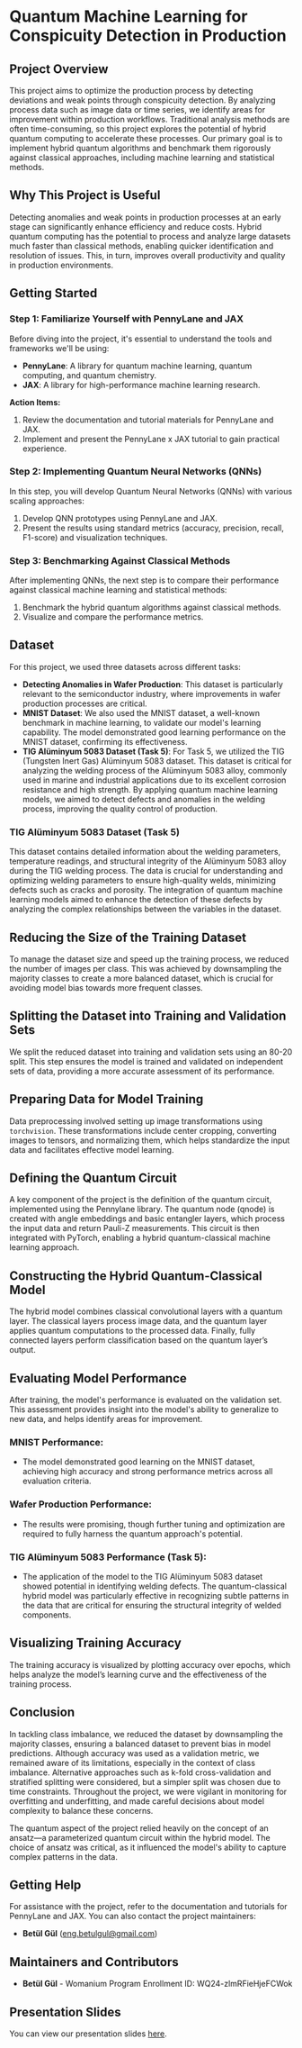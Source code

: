 # Quantum Machine Learning for Conspicuity Detection in Production

## Project Overview

This project aims to optimize the production process by detecting deviations and weak points through conspicuity detection. By analyzing process data such as image data or time series, we identify areas for improvement within production workflows. Traditional analysis methods are often time-consuming, so this project explores the potential of hybrid quantum computing to accelerate these processes. Our primary goal is to implement hybrid quantum algorithms and benchmark them rigorously against classical approaches, including machine learning and statistical methods.

## Why This Project is Useful

Detecting anomalies and weak points in production processes at an early stage can significantly enhance efficiency and reduce costs. Hybrid quantum computing has the potential to process and analyze large datasets much faster than classical methods, enabling quicker identification and resolution of issues. This, in turn, improves overall productivity and quality in production environments.

## Getting Started

### Step 1: Familiarize Yourself with PennyLane and JAX

Before diving into the project, it's essential to understand the tools and frameworks we'll be using:

- **PennyLane**: A library for quantum machine learning, quantum computing, and quantum chemistry.
- **JAX**: A library for high-performance machine learning research.

**Action Items:**

1. Review the documentation and tutorial materials for PennyLane and JAX.
2. Implement and present the PennyLane x JAX tutorial to gain practical experience.

### Step 2: Implementing Quantum Neural Networks (QNNs)

In this step, you will develop Quantum Neural Networks (QNNs) with various scaling approaches:

1. Develop QNN prototypes using PennyLane and JAX.
2. Present the results using standard metrics (accuracy, precision, recall, F1-score) and visualization techniques.

### Step 3: Benchmarking Against Classical Methods

After implementing QNNs, the next step is to compare their performance against classical machine learning and statistical methods:

1. Benchmark the hybrid quantum algorithms against classical methods.
2. Visualize and compare the performance metrics.

## Dataset

For this project, we used three datasets across different tasks:

- **Detecting Anomalies in Wafer Production**: This dataset is particularly relevant to the semiconductor industry, where improvements in wafer production processes are critical.
- **MNIST Dataset**: We also used the MNIST dataset, a well-known benchmark in machine learning, to validate our model's learning capability. The model demonstrated good learning performance on the MNIST dataset, confirming its effectiveness.
- **TIG Alüminyum 5083 Dataset (Task 5)**: For Task 5, we utilized the TIG (Tungsten Inert Gas) Alüminyum 5083 dataset. This dataset is critical for analyzing the welding process of the Alüminyum 5083 alloy, commonly used in marine and industrial applications due to its excellent corrosion resistance and high strength. By applying quantum machine learning models, we aimed to detect defects and anomalies in the welding process, improving the quality control of production.

### TIG Alüminyum 5083 Dataset (Task 5)

This dataset contains detailed information about the welding parameters, temperature readings, and structural integrity of the Alüminyum 5083 alloy during the TIG welding process. The data is crucial for understanding and optimizing welding parameters to ensure high-quality welds, minimizing defects such as cracks and porosity. The integration of quantum machine learning models aimed to enhance the detection of these defects by analyzing the complex relationships between the variables in the dataset.

## Reducing the Size of the Training Dataset

To manage the dataset size and speed up the training process, we reduced the number of images per class. This was achieved by downsampling the majority classes to create a more balanced dataset, which is crucial for avoiding model bias towards more frequent classes.

## Splitting the Dataset into Training and Validation Sets

We split the reduced dataset into training and validation sets using an 80-20 split. This step ensures the model is trained and validated on independent sets of data, providing a more accurate assessment of its performance.

## Preparing Data for Model Training

Data preprocessing involved setting up image transformations using `torchvision`. These transformations include center cropping, converting images to tensors, and normalizing them, which helps standardize the input data and facilitates effective model learning.

## Defining the Quantum Circuit

A key component of the project is the definition of the quantum circuit, implemented using the Pennylane library. The quantum node (qnode) is created with angle embeddings and basic entangler layers, which process the input data and return Pauli-Z measurements. This circuit is then integrated with PyTorch, enabling a hybrid quantum-classical machine learning approach.

## Constructing the Hybrid Quantum-Classical Model

The hybrid model combines classical convolutional layers with a quantum layer. The classical layers process image data, and the quantum layer applies quantum computations to the processed data. Finally, fully connected layers perform classification based on the quantum layer’s output.

## Evaluating Model Performance

After training, the model's performance is evaluated on the validation set. This assessment provides insight into the model's ability to generalize to new data, and helps identify areas for improvement.

### MNIST Performance:
- The model demonstrated good learning on the MNIST dataset, achieving high accuracy and strong performance metrics across all evaluation criteria.

### Wafer Production Performance:
- The results were promising, though further tuning and optimization are required to fully harness the quantum approach's potential.

### TIG Alüminyum 5083 Performance (Task 5):
- The application of the model to the TIG Alüminyum 5083 dataset showed potential in identifying welding defects. The quantum-classical hybrid model was particularly effective in recognizing subtle patterns in the data that are critical for ensuring the structural integrity of welded components.

## Visualizing Training Accuracy

The training accuracy is visualized by plotting accuracy over epochs, which helps analyze the model’s learning curve and the effectiveness of the training process.

## Conclusion

In tackling class imbalance, we reduced the dataset by downsampling the majority classes, ensuring a balanced dataset to prevent bias in model predictions. Although accuracy was used as a validation metric, we remained aware of its limitations, especially in the context of class imbalance. Alternative approaches such as k-fold cross-validation and stratified splitting were considered, but a simpler split was chosen due to time constraints. Throughout the project, we were vigilant in monitoring for overfitting and underfitting, and made careful decisions about model complexity to balance these concerns.

The quantum aspect of the project relied heavily on the concept of an ansatz—a parameterized quantum circuit within the hybrid model. The choice of ansatz was critical, as it influenced the model's ability to capture complex patterns in the data.

## Getting Help

For assistance with the project, refer to the documentation and tutorials for PennyLane and JAX. You can also contact the project maintainers:

- **Betül Gül** (eng.betulgul@gmail.com)

## Maintainers and Contributors

- **Betül Gül** - Womanium Program Enrollment ID: WQ24-zlmRFieHjeFCWok

## Presentation Slides

You can view our presentation slides [here](https://www.canva.com/design/DAGNT_Nw_Qs/qKLHoUsYONmbQjA5onXAHQ/view?utm_content=DAGNT_Nw_Qs&utm_campaign=designshare&utm_medium=link&utm_source=editor).

